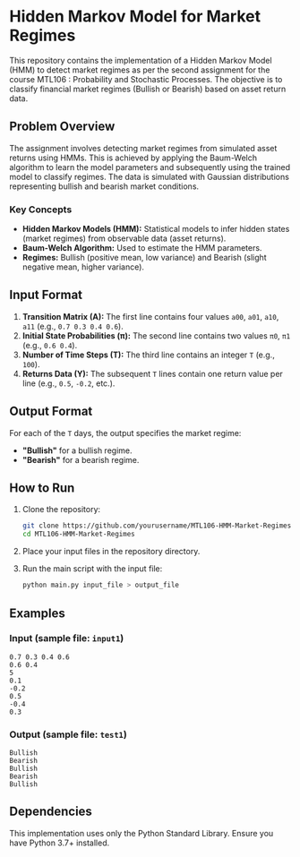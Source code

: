 # Hidden Markov Model for Market Regimes

This repository contains the implementation of a Hidden Markov Model (HMM) to detect market regimes as per the second assignment for the course MTL106 : Probability and Stochastic Processes. The objective is to classify financial market regimes (Bullish or Bearish) based on asset return data.

## Problem Overview

The assignment involves detecting market regimes from simulated asset returns using HMMs. This is achieved by applying the Baum-Welch algorithm to learn the model parameters and subsequently using the trained model to classify regimes. The data is simulated with Gaussian distributions representing bullish and bearish market conditions.

### Key Concepts
- **Hidden Markov Models (HMM):** Statistical models to infer hidden states (market regimes) from observable data (asset returns).
- **Baum-Welch Algorithm:** Used to estimate the HMM parameters. 
- **Regimes:** Bullish (positive mean, low variance) and Bearish (slight negative mean, higher variance).

## Input Format

1. **Transition Matrix (A):** The first line contains four values `a00`, `a01`, `a10`, `a11` (e.g., `0.7 0.3 0.4 0.6`).
2. **Initial State Probabilities (π):** The second line contains two values `π0`, `π1` (e.g., `0.6 0.4`).
3. **Number of Time Steps (T):** The third line contains an integer `T` (e.g., `100`).
4. **Returns Data (Y):** The subsequent `T` lines contain one return value per line (e.g., `0.5`, `-0.2`, etc.).

## Output Format

For each of the `T` days, the output specifies the market regime:
- **"Bullish"** for a bullish regime.
- **"Bearish"** for a bearish regime.

## How to Run

1. Clone the repository:
   ```bash
   git clone https://github.com/yourusername/MTL106-HMM-Market-Regimes.git
   cd MTL106-HMM-Market-Regimes
   ```

2. Place your input files in the repository directory.

3. Run the main script with the input file:
   ```bash
   python main.py input_file > output_file
   ```

## Examples

### Input (sample file: `input1`)
```
0.7 0.3 0.4 0.6
0.6 0.4
5
0.1
-0.2
0.5
-0.4
0.3
```

### Output (sample file: `test1`)
```
Bullish
Bearish
Bullish
Bearish
Bullish
```

## Dependencies

This implementation uses only the Python Standard Library. Ensure you have Python 3.7+ installed.
